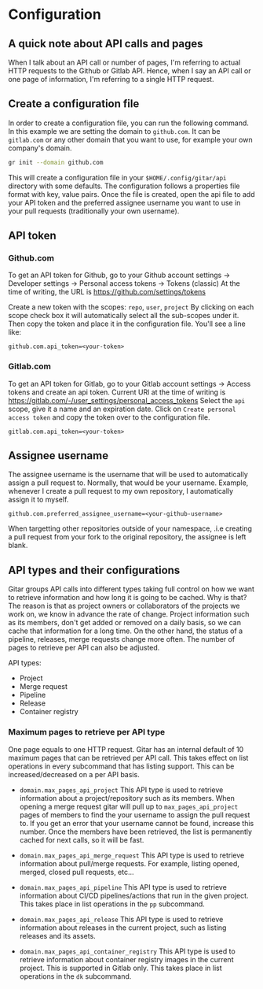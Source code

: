 # Configuration

<!-- toc -->

## A quick note about API calls and pages

When I talk about an API call or number of pages, I'm referring to actual
HTTP requests to the Github or Gitlab API. Hence, when I say an API call or one
page of information, I'm referring to a single HTTP request.

## Create a configuration file

In order to create a configuration file, you can run the following command. In
this example we are setting the domain to `github.com`. It can be `gitlab.com`
or any other domain that you want to use, for example your own company's domain.

```bash
gr init --domain github.com
```

This will create a configuration file in your `$HOME/.config/gitar/api`
directory with some defaults. The configuration follows a properties file format
with key, value pairs. Once the file is created, open the api file to add your
API token and the preferred assignee username you want to use in your pull
requests (traditionally your own username).

## API token

### Github.com

To get an API token for Github, go to your Github account settings -> Developer
settings -> Personal access tokens -> Tokens (classic)
At the time of writing, the URL is <https://github.com/settings/tokens>

Create a new token with the scopes: `repo`, `user`, `project` By clicking on
each scope check box it will automatically select all the sub-scopes under it.
Then copy the token and place it in the configuration file. You'll see a line
like:

```verbatim
github.com.api_token=<your-token>
```

### Gitlab.com

To get an API token for Gitlab, go to your Gitlab account settings -> Access
tokens and create an api token. Current URl at the time of writing is
<https://gitlab.com/-/user_settings/personal_access_tokens> Select the `api`
scope, give it a name and an expiration date. Click on `Create personal access
token` and copy the token over to the configuration file.

```verbatim
gitlab.com.api_token=<your-token>
```

## Assignee username

The assignee username is the username that will be used to automatically assign
a pull request to. Normally, that would be your username. Example, whenever I
create a pull request to my own repository, I automatically assign it to myself.

```verbatim
github.com.preferred_assignee_username=<your-github-username>
```

When targetting other repositories outside of your namespace, .i.e creating a
pull request from your fork to the original repository, the assignee is left
blank.

## API types and their configurations

Gitar groups API calls into different types taking full control on how we want
to retrieve information and how long it is going to be cached. Why is that? The
reason is that as project owners or collaborators of the projects we work on, we
know in advance the rate of change. Project information such as its members,
don't get added or removed on a daily basis, so we can cache that information
for a long time. On the other hand, the status of a pipeline, releases, merge
requests change more often. The number of pages to retrieve per API can also be
adjusted.

API types:

- Project
- Merge request
- Pipeline
- Release
- Container registry

### Maximum pages to retrieve per API type

One page equals to one HTTP request. Gitar has an internal default of 10 maximum
pages that can be retrieved per API call. This takes effect on list operations
in every subcommand that has listing support. This can be increased/decreased on
a per API basis.

- `domain.max_pages_api_project` This API type is used to retrieve information
  about a project/repository such as its members. When opening a merge request
  gitar will pull up to `max_pages_api_project` pages of members to find the
  your username to assign the pull request to. If you get an error that your
  username cannot be found, increase this number. Once the members have been
  retrieved, the list is permanently cached for next calls, so it will be fast.

- `domain.max_pages_api_merge_request` This API type is used to retrieve
  information about pull/merge requests. For example, listing opened, merged,
  closed pull requests, etc...

- `domain.max_pages_api_pipeline` This API type is used to retrieve information
  about CI/CD pipelines/actions that run in the given project. This takes place
  in list operations in the `pp` subcommand.

- `domain.max_pages_api_release` This API type is used to retrieve information
  about releases in the current project, such as listing releases and its
  assets.

- `domain.max_pages_api_container_registry` This API type is used to retrieve
  information about container registry images in the current project. This is
  supported in Gitlab only. This takes place in list operations in the `dk`
  subcommand.
